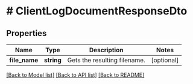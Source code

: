 # # ClientLogDocumentResponseDto

## Properties

Name | Type | Description | Notes
------------ | ------------- | ------------- | -------------
**file_name** | **string** | Gets the resulting filename. | [optional]

[[Back to Model list]](../../README.md#models) [[Back to API list]](../../README.md#endpoints) [[Back to README]](../../README.md)
